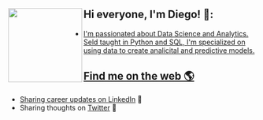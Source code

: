 




## Hi everyone, I'm Diego! 👋: <a href="https://github.com/sponsors/angelicadietzel"><img align="left" width="150" height="150" src="https://github.com/dieguque/dieguque/blob/b41a78e7ff346e004ff92eba489e73c3f9e52c40/memoji.png">
- I'm passionated about Data Science and Analytics. Seld taught in Python and SQL, I'm specialized on using data to create analicital and predictive models.
## Find me on the web 🌎
- Sharing career updates on <a href="https://www.linkedin.com/in/dieguque/">LinkedIn</a> 💼
- Sharing thoughts on <a href="https://www.twitter.com/dieguque/">Twitter</a> 📲
</a>
